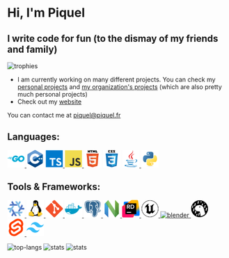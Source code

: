 # Hi, I'm Piquel
## I write code for fun (to the dismay of my friends and family)

![trophies](https://github-profile-trophy.vercel.app/?username=piquelchips&theme=tokyonight)

- I am currently working on many different projects. You can check my [personal projects](https://github.com/PiquelChips?tab=repositories) and [my organization's projects](https://github.com/orgs/PiquelOrganization/repositories) (which are also pretty much personal projects)
- Check out my [website](https://piquel.fr)

You can contact me at [piquel@piquel.fr](mailto:piquel@piquel.fr)

## Languages:

<p align="left">
    <a href="https://go.dev/" target="_blank" rel="noreferrer">
        <img src="https://raw.githubusercontent.com/devicons/devicon/refs/heads/master/icons/go/go-original-wordmark.svg" alt="typescript" width="40" height="40"/>
    </a>
    <img src="https://raw.githubusercontent.com/devicons/devicon/refs/heads/master/icons/cplusplus/cplusplus-original.svg" alt="typescript" width="40" height="40"/>
    <a href="https://www.typescriptlang.org/" target="_blank" rel="noreferrer">
        <img src="https://raw.githubusercontent.com/devicons/devicon/master/icons/typescript/typescript-original.svg" alt="typescript" width="40" height="40"/>
    </a>
    <a href="https://developer.mozilla.org/en-US/docs/Web/JavaScript" target="_blank" rel="noreferrer">
        <img src="https://raw.githubusercontent.com/devicons/devicon/master/icons/javascript/javascript-original.svg" alt="javascript" width="40" height="40"/>
    </a>
    <img src="https://raw.githubusercontent.com/devicons/devicon/master/icons/html5/html5-original-wordmark.svg" alt="html5" width="40" height="40"/>
    <img src="https://raw.githubusercontent.com/devicons/devicon/master/icons/css3/css3-original-wordmark.svg" alt="css3" width="40" height="40"/>
    <a href="https://www.java.com" target="_blank" rel="noreferrer">
        <img src="https://raw.githubusercontent.com/devicons/devicon/master/icons/java/java-original.svg" alt="java" width="40" height="40"/>
    </a>
    <a href="https://www.python.org" target="_blank" rel="noreferrer">
        <img src="https://raw.githubusercontent.com/devicons/devicon/master/icons/python/python-original.svg" alt="python" width="40" height="40"/>
    </a>
</p>

## Tools & Frameworks:

<p align="left">
    <a href="https://nixos.org/" target="_blank" rel="noreferrer">
        <img src="https://raw.githubusercontent.com/devicons/devicon/refs/heads/master/icons/nixos/nixos-original.svg" alt="linux" width="40" height="40"/>
    </a>
    <a href="https://www.linux.org/" target="_blank" rel="noreferrer">
        <img src="https://raw.githubusercontent.com/devicons/devicon/master/icons/linux/linux-original.svg" alt="linux" width="40" height="40"/>
    </a>
    <a href="https://git-scm.com/" target="_blank" rel="noreferrer">
        <img src="https://raw.githubusercontent.com/devicons/devicon/refs/heads/master/icons/git/git-original.svg" alt="git" width="40" height="40"/>
    </a>
    <a href="https://www.docker.com/" target="_blank" rel="noreferrer">
        <img src="https://raw.githubusercontent.com/devicons/devicon/refs/heads/master/icons/docker/docker-plain.svg" alt="git" width="40" height="40"/>
    </a>
    <a href="https://www.postgresql.org/" target="_blank" rel="noreferrer">
        <img src="https://raw.githubusercontent.com/devicons/devicon/refs/heads/master/icons/postgresql/postgresql-plain.svg" alt="blender" width="40" height="40"/>
    </a>
    <a href="https://neovim.io/" target="_blank" rel="noreferrer">
        <img src="https://raw.githubusercontent.com/devicons/devicon/refs/heads/master/icons/neovim/neovim-original.svg" alt="blender" width="40" height="40"/>
    </a>
    <a href="https://www.jetbrains.com/rider/" target="_blank" rel="noreferrer">
        <img src="https://raw.githubusercontent.com/devicons/devicon/refs/heads/master/icons/rider/rider-original.svg" alt="blender" width="40" height="40"/>
    </a>
    <a href="https://www.unrealengine.com/" target="_blank" rel="noreferrer">
        <img src="https://raw.githubusercontent.com/devicons/devicon/refs/heads/master/icons/unrealengine/unrealengine-original.svg" alt="blender" width="40" height="40"/>
    </a>
    <a href="https://www.blender.org/" target="_blank" rel="noreferrer">
        <img src="https://download.blender.org/branding/community/blender_community_badge_white.svg" alt="blender" width="40" height="40"/>
    </a>
    <a href="https://deno.com/" target="_blank" rel="noreferrer">
        <img src="https://raw.githubusercontent.com/devicons/devicon/refs/heads/master/icons/denojs/denojs-original.svg" alt="blender" width="40" height="40"/>
    </a>
    <a href="https://svelte.dev/" target="_blank" rel="noreferrer">
        <img src="https://raw.githubusercontent.com/devicons/devicon/refs/heads/master/icons/svelte/svelte-original.svg" alt="blender" width="40" height="40"/>
    </a>
    <a href="https://tailwindcss.com/" target="_blank" rel="noreferrer">
        <img src="https://raw.githubusercontent.com/devicons/devicon/refs/heads/master/icons/tailwindcss/tailwindcss-original.svg" alt="tailwind" width="40" height="40"/>
    </a>
</p>

![top-langs](https://github-readme-stats.vercel.app/api/top-langs?username=piquelchips&show_icons=true&locale=en&layout=compact&theme=tokyonight)
![stats](https://github-readme-stats.vercel.app/api?username=piquelchips&show_icons=true&locale=en&theme=tokyonight)
![stats](https://github-readme-streak-stats.herokuapp.com/?user=piquelchips&theme=tokyonight)
